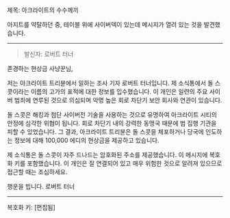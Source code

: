 제목: 아크라이트의 수수께끼

아지트를 약탈하던 중, 테이블 위에 사이버덱이 있는데 메시지가 열려 있는 것을 발견했습니다.

---

> 발신자: 로버트 터너

존경하는 현상금 사냥꾼님,

저는 아크라이트 트리뷴에서 일하는 조사 기자 로버트 터너입니다. 제 소식통에서 돌 스콧이라는 이름의 고가의 표적에 대한 정보를 입수했습니다. 이 개인은 일련의 주요 사이버 범죄에 연루된 것으로 의심되며 악명 높은 회로 차단기 보안 회사와 연관이 있습니다.

돌 스콧은 해킹과 첨단 사이버전 기술을 사용하는 것으로 유명하여 아크라이트 시티의 안정에 심각한 위협이 됩니다. 회로 차단기 내의 강력한 동맹국 때문에 법 집행 기관을 피할 수 있었습니다. 그 결과, 아크라이트 트리뷴은 돌 스콧을 체포하거나 당국에 인도하는 정보에 대해 100,000 에디의 현상금을 제공하고 있습니다.

제 소식통은 돌 스콧이 자주 드나드는 암호화된 주소를 제공했습니다. 이 메시지에 복호화 키를 포함했습니다. 이 개인은 잘 연결되어 있고 매우 위험한 것으로 알려져 있으므로 접근할 때는 조심하세요.

행운을 빕니다.
로버트 터너

---

복호화 키: [편집됨]
